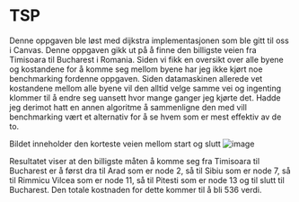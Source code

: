 # TSP

Denne oppgaven ble løst med dijkstra implementasjonen som ble gitt til oss i Canvas. Denne oppgaven gikk ut på å finne den billigste veien fra Timisoara til Bucharest i Romania. Siden vi fikk en oversikt over alle byene og kostandene for å komme seg mellom byene har jeg ikke kjørt noe benchmarking fordenne oppgaven. Siden datamaskinen allerede vet kostandene mellom alle byene vil den alltid velge samme vei og ingenting klommer til å endre seg uansett hvor mange ganger jeg kjørte det. Hadde jeg derimot hatt en annen algoritme å sammenligne den med vill benchmarking vært et alternativ for å se hvem som er mest effektiv av de to.

Bildet inneholder den korteste veien mellom start og slutt
![image](https://user-images.githubusercontent.com/79580243/165332580-50b4e8ea-d205-4d37-a4bc-250354b6d5c3.png)

Resultatet viser at den billigste måten å komme seg fra Timisoara til Bucharest er å først dra til Arad som er node 2, så til Sibiu som er node 7, så til Rimmicu Vilcea som er node 11, så til Pitesti som er node 13 og til slutt til Bucharest. Den totale kostnaden for dette kommer til å bli 536 verdi.
